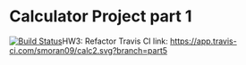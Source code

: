 # Calculator Project part 1
[![Build Status](https://app.travis-ci.com/smoran09/calc2.svg?branch=part5)](https://app.travis-ci.com/smoran09/calc2)HW3: Refactor
Travis CI link: https://app.travis-ci.com/smoran09/calc2.svg?branch=part5


